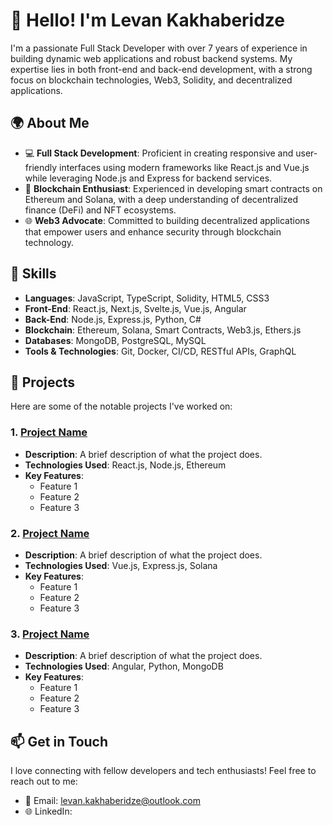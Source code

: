 # 👋 Hello! I'm Levan Kakhaberidze

I'm a passionate Full Stack Developer with over 7 years of experience in building dynamic web applications and robust backend systems. My expertise lies in both front-end and back-end development, with a strong focus on blockchain technologies, Web3, Solidity, and decentralized applications.

## 🌍 About Me

- 💻 **Full Stack Development**: Proficient in creating responsive and user-friendly interfaces using modern frameworks like React.js and Vue.js while leveraging Node.js and Express for backend services.
- 🔗 **Blockchain Enthusiast**: Experienced in developing smart contracts on Ethereum and Solana, with a deep understanding of decentralized finance (DeFi) and NFT ecosystems.
- 🌐 **Web3 Advocate**: Committed to building decentralized applications that empower users and enhance security through blockchain technology.

## 🚀 Skills

- **Languages**: JavaScript, TypeScript, Solidity, HTML5, CSS3
- **Front-End**: React.js, Next.js, Svelte.js, Vue.js, Angular
- **Back-End**: Node.js, Express.js, Python, C#
- **Blockchain**: Ethereum, Solana, Smart Contracts, Web3.js, Ethers.js
- **Databases**: MongoDB, PostgreSQL, MySQL
- **Tools & Technologies**: Git, Docker, CI/CD, RESTful APIs, GraphQL

## 📂 Projects

Here are some of the notable projects I've worked on:

### 1. [Project Name](link-to-your-project)
   - **Description**: A brief description of what the project does.
   - **Technologies Used**: React.js, Node.js, Ethereum
   - **Key Features**:
     - Feature 1
     - Feature 2
     - Feature 3

### 2. [Project Name](link-to-your-project)
   - **Description**: A brief description of what the project does.
   - **Technologies Used**: Vue.js, Express.js, Solana
   - **Key Features**:
     - Feature 1
     - Feature 2
     - Feature 3

### 3. [Project Name](link-to-your-project)
   - **Description**: A brief description of what the project does.
   - **Technologies Used**: Angular, Python, MongoDB
   - **Key Features**:
     - Feature 1
     - Feature 2
     - Feature 3

## 📫 Get in Touch

I love connecting with fellow developers and tech enthusiasts! Feel free to reach out to me:

- 📧 Email: levan.kakhaberidze@outlook.com
- 🌐 LinkedIn: 
